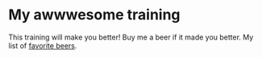 # My awwwesome training
This training will make you better!
Buy me a beer if it made you better.
My list of [favorite beers](beers.md).
